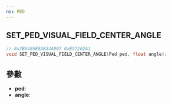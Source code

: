 ```yaml
---
ns: PED
---
```

## SET_PED_VISUAL_FIELD_CENTER_ANGLE

```c
// 0x3B6405E8AB34A907 0xE57202A1
void SET_PED_VISUAL_FIELD_CENTER_ANGLE(Ped ped, float angle);
```


## 參數
* **ped**: 
* **angle**: 

